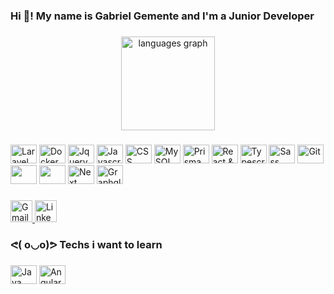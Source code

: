 <h3 align="left">Hi 👋! My name is Gabriel Gemente and I'm a Junior Developer</h3>

###

<div align="center">
  <img src="https://github-readme-stats.vercel.app/api/top-langs?locale=en&hide_title=false&layout=compact&card_width=320&langs_count=5&theme=dracula&hide_border=false&username=ggemente" height="150" alt="languages graph"  />
</div>

###

<div align="left">
  <img src="https://cdn.jsdelivr.net/gh/devicons/devicon@latest/icons/laravel/laravel-original.svg" height="30" width="42" alt="Laravel" title="Laravel"  />
  <img src="https://cdn.jsdelivr.net/gh/devicons/devicon/icons/docker/docker-plain-wordmark.svg" height="30" width="42" alt="Docker"  title="Docker"  />
  <img src="https://cdn.jsdelivr.net/gh/devicons/devicon/icons/jquery/jquery-plain-wordmark.svg" height="30" width="42" alt="Jquery" title="Jquery"  />
  <img src="https://cdn.jsdelivr.net/gh/devicons/devicon/icons/javascript/javascript-plain.svg" height="30" width="42" alt="Javascript" title="Javascript" />
  <img src="https://cdn.jsdelivr.net/gh/devicons/devicon/icons/css3/css3-plain-wordmark.svg" height="30" width="42" alt="CSS" title="CSS" />
  <img src="https://cdn.jsdelivr.net/gh/devicons/devicon/icons/mysql/mysql-original.svg" height="30" width="42" alt="MySQL" title="MySQL"  />
  <img src="https://cdn.jsdelivr.net/gh/devicons/devicon@latest/icons/prisma/prisma-original.svg" height="30" width="42" alt="Prisma" title="Prisma"  />
  <img src="https://cdn.jsdelivr.net/gh/devicons/devicon/icons/react/react-original.svg" height="30" width="42" alt="React & React Native" title="React & React Native" />
  <img src="https://cdn.jsdelivr.net/gh/devicons/devicon/icons/typescript/typescript-plain.svg"  height="30" width="42" alt="Typescript" title="Typescript"  />
  <img src="https://cdn.jsdelivr.net/gh/devicons/devicon/icons/sass/sass-original.svg"  height="30" width="42" alt="Sass" title="Sass" />
  <img src="https://cdn.jsdelivr.net/gh/devicons/devicon/icons/git/git-original.svg"  height="30" width="42" alt="Git" title="Git"  />
  <img src="https://cdn.jsdelivr.net/gh/devicons/devicon@latest/icons/nodejs/nodejs-plain-wordmark.svg" height="30" width="42" />
  <img src="https://cdn.jsdelivr.net/gh/devicons/devicon@latest/icons/nestjs/nestjs-original.svg" height="30" width="42"/>
  <img src="https://cdn.jsdelivr.net/gh/devicons/devicon/icons/nextjs/nextjs-original.svg" height="30" width="42" alt="Next" title="Next" />
  <img src="https://cdn.jsdelivr.net/gh/devicons/devicon@latest/icons/graphql/graphql-plain-wordmark.svg" height="30" width="42" alt="Graphql" title="Graphql" />
</div>

###

<div align="left">
  <a href="mailto:gabrielxgemente@gmail.com" target="_blank">
    <img src="https://img.shields.io/static/v1?message=Gmail&logo=gmail&label=&color=D14836&logoColor=white&labelColor=&style=for-the-badge" height="35" alt="Gmail" title="Gmail"  />
  </a>
  <a href="https://www.linkedin.com/in/gabriel-gemente/" target="_blank">
    <img src="https://img.shields.io/static/v1?message=LinkedIn&logo=linkedin&label=&color=0077B5&logoColor=white&labelColor=&style=for-the-badge" height="35" alt="LinkedIn" title="LinkedIn"  />
  </a>
</div>

###

<h3 align="left">ᕙ( o◡o)ᕗ Techs i want to learn</h3>

###

<div align="left">
  <img src="https://cdn.jsdelivr.net/gh/devicons/devicon/icons/java/java-original.svg" height="30" width="42" alt="Java" title="Java" />
  <img src="https://cdn.jsdelivr.net/gh/devicons/devicon/icons/angularjs/angularjs-plain.svg" height="30" width="42" alt="Angular" title="Angular"  />
</div>

###

<br clear="both">
